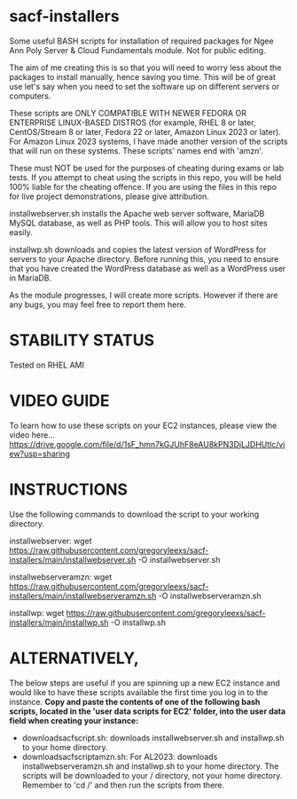 # sacf-installers
Some useful BASH scripts for installation of required packages for Ngee Ann Poly Server &amp; Cloud Fundamentals module. Not for public editing.

The aim of me creating this is so that you will need to worry less about the packages to install manually, hence saving you time. This will be of great use let's say when you need to set the software up on different servers or computers.

These scripts are ONLY COMPATIBLE WITH NEWER FEDORA OR ENTERPRISE LINUX-BASED DISTROS (for example, RHEL 8 or later, CentOS/Stream 8 or later, Fedora 22 or later, Amazon Linux 2023 or later). For Amazon Linux 2023 systems, I have made another version of the scripts that will run on these systems. These scripts' names end with 'amzn'.

These must NOT be used for the purposes of cheating during exams or lab tests. If you attempt to cheat using the scripts in this repo, you will be held 100% liable for the cheating offence. If you are using the files in this repo for live project demonstrations, please give attribution.

installwebserver.sh installs the Apache web server software, MariaDB MySQL database, as well as PHP tools. This will allow you to host sites easily.

installwp.sh downloads and copies the latest version of WordPress for servers to your Apache directory. Before running this, you need to ensure that you have created the WordPress database as well as a WordPress user in MariaDB.

As the module progresses, I will create more scripts. However if there are any bugs, you may feel free to report them here.

# STABILITY STATUS
Tested on RHEL AMI

# VIDEO GUIDE
To learn how to use these scripts on your EC2 instances, please view the video here...
https://drive.google.com/file/d/1sF_hmn7kGJUhF8eAU8kPN3DjLJDHUtlc/view?usp=sharing

# INSTRUCTIONS
Use the following commands to download the script to your working directory.

installwebserver: wget https://raw.githubusercontent.com/gregoryleexs/sacf-installers/main/installwebserver.sh -O installwebserver.sh

installwebserveramzn: wget https://raw.githubusercontent.com/gregoryleexs/sacf-installers/main/installwebserveramzn.sh -O installwebserveramzn.sh

installwp: wget https://raw.githubusercontent.com/gregoryleexs/sacf-installers/main/installwp.sh -O installwp.sh

# ALTERNATIVELY,
The below steps are useful if you are spinning up a new EC2 instance and would like to have these scripts available the first time you log in to the instance.
**Copy and paste the contents of one of the following bash scripts, located in the 'user data scripts for EC2' folder, into the user data field when creating your instance:**
- downloadsacfscript.sh: downloads installwebserver.sh and installwp.sh to your home directory.
- downloadsacfscriptamzn.sh: For AL2023: downloads installwebserveramzn.sh and installwp.sh to your home directory.
The scripts will be downloaded to your / directory, not your home directory. Remember to 'cd /' and then run the scripts from there.
